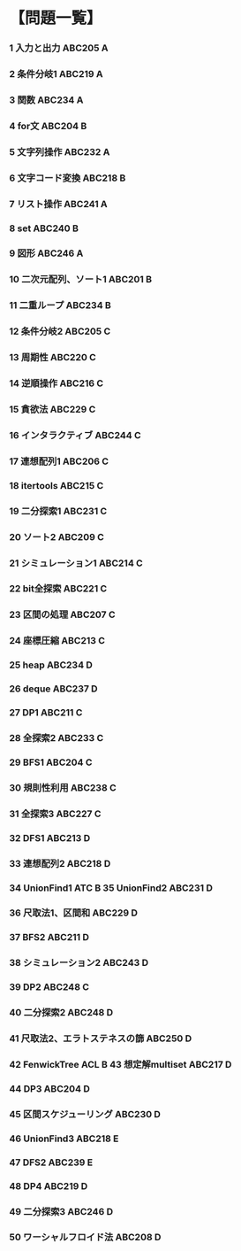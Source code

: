 # 【問題一覧】	
### 1	入力と出力	ABC205	A
### 2	条件分岐1	ABC219	A
### 3	関数	ABC234	A
### 4	for文	ABC204	B
### 5	文字列操作	ABC232	A
### 6	文字コード変換	ABC218	B
### 7	リスト操作	ABC241	A
### 8	set	ABC240	B
### 9	図形	ABC246	A
### 10	二次元配列、ソート1	ABC201	B
### 11	二重ループ	ABC234	B
### 12	条件分岐2	ABC205	C
### 13	周期性	ABC220	C
### 14	逆順操作	ABC216	C
### 15	貪欲法	ABC229	C
### 16	インタラクティブ	ABC244	C
### 17	連想配列1	ABC206	C
### 18	itertools	ABC215	C
### 19	二分探索1	ABC231	C
### 20	ソート2	ABC209	C
### 21	シミュレーション1	ABC214	C
### 22	bit全探索	ABC221	C
### 23	区間の処理	ABC207	C
### 24	座標圧縮	ABC213	C
### 25	heap	ABC234	D
### 26	deque	ABC237	D
### 27	DP1	ABC211	C
### 28	全探索2	ABC233	C
### 29	BFS1	ABC204	C
### 30	規則性利用	ABC238	C
### 31	全探索3	ABC227	C
### 32	DFS1	ABC213	D
### 33	連想配列2	ABC218	D
### 34	UnionFind1	ATC	B	35	UnionFind2	ABC231	D
### 36	尺取法1、区間和	ABC229	D
### 37	BFS2	ABC211	D
### 38	シミュレーション2	ABC243	D
### 39	DP2	ABC248	C
### 40	二分探索2	ABC248	D
### 41	尺取法2、エラトステネスの篩	ABC250	D
### 42	FenwickTree	ACL	B	43	想定解multiset	ABC217	D
### 44	DP3	ABC204	D
### 45	区間スケジューリング	ABC230	D
### 46	UnionFind3	ABC218	E
### 47	DFS2	ABC239	E
### 48	DP4	ABC219	D
### 49	二分探索3	ABC246	D
### 50	ワーシャルフロイド法	ABC208	D